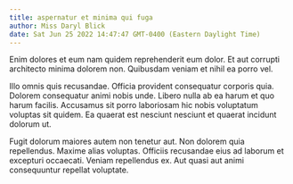 ```yaml
---
title: aspernatur et minima qui fuga
author: Miss Daryl Blick
date: Sat Jun 25 2022 14:47:47 GMT-0400 (Eastern Daylight Time)
---
```

Enim dolores et eum nam quidem reprehenderit eum dolor. Et aut corrupti architecto minima dolorem non. Quibusdam veniam et nihil ea porro vel.

 Illo omnis quis recusandae. Officia provident consequatur corporis quia. Dolorem consequatur animi nobis unde. Libero nulla ab ea harum et quo harum facilis. Accusamus sit porro laboriosam hic nobis voluptatum voluptas sit quidem. Ea quaerat est nesciunt nesciunt et quaerat incidunt dolorum ut.

 Fugit dolorum maiores autem non tenetur aut. Non dolorem quia repellendus. Maxime alias voluptas. Officiis recusandae eius ad laborum et excepturi occaecati. Veniam repellendus ex. Aut quasi aut animi consequuntur repellat voluptate.